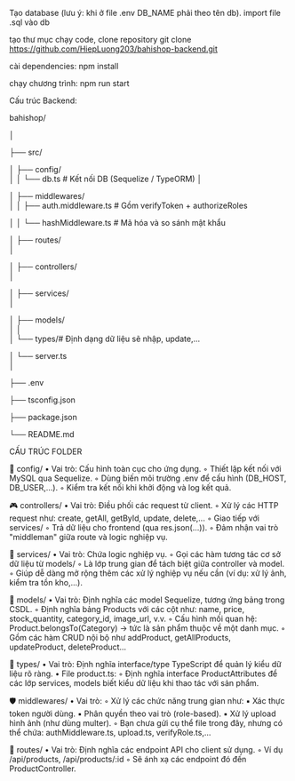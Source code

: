 Tạo database (lưu ý: khi ở file .env DB_NAME phải theo tên db). import file .sql vào db

tạo thư mục chạy code, clone repository
git clone https://github.com/HiepLuong203/bahishop-backend.git

cài dependencies: 
npm install 

chạy chương trình: 
npm run start

Cấu trúc Backend:

bahishop/

│

├── src/

│   ├── config/                 
│   │   └── db.ts               # Kết nối DB (Sequelize / TypeORM)
│

│   ├── middlewares/           
│   │   ├── auth.middleware.ts  # Gồm verifyToken + authorizeRoles

│   │   └── hashMiddleware.ts   # Mã hóa và so sánh mật khẩu


│   ├── routes/                
│

│   ├── controllers/           
│

│   ├── services/              
│

│   ├── models/                
│   │                 
│
└── types/# Định dạng dữ liệu sẽ nhập, update,...

│   └── server.ts             
│

├── .env

├── tsconfig.json

├── package.json

└── README.md

CẤU TRÚC FOLDER

🔧 config/
    • Vai trò: Cấu hình toàn cục cho ứng dụng.
        ◦ Thiết lập kết nối với MySQL qua Sequelize.
        ◦ Dùng biến môi trường .env để cấu hình (DB_HOST, DB_USER,...).
        ◦ Kiểm tra kết nối khi khởi động và log kết quả.

🎮 controllers/
    • Vai trò: Điều phối các request từ client.
        ◦ Xử lý các HTTP request như: create, getAll, getById, update, delete,...
        ◦ Giao tiếp với services/
        ◦ Trả dữ liệu cho frontend (qua res.json(...)).
        ◦ Đảm nhận vai trò "middleman" giữa route và logic nghiệp vụ.

🧠 services/
    • Vai trò: Chứa logic nghiệp vụ.
        ◦ Gọi các hàm tương tác cơ sở dữ liệu từ models/
        ◦ Là lớp trung gian để tách biệt giữa controller và model.
        ◦ Giúp dễ dàng mở rộng thêm các xử lý nghiệp vụ nếu cần (ví dụ: xử lý ảnh, kiểm tra tồn kho,...).

🧬 models/
    • Vai trò: Định nghĩa các model Sequelize, tương ứng bảng trong CSDL.
        ◦ Định nghĩa bảng Products với các cột như: name, price, stock_quantity, category_id, image_url, v.v.
        ◦ Cấu hình mối quan hệ: Product.belongsTo(Category) → tức là sản phẩm thuộc về một danh mục.
        ◦ Gồm các hàm CRUD nội bộ như addProduct, getAllProducts, updateProduct, deleteProduct…

🧱 types/
    • Vai trò: Định nghĩa interface/type TypeScript để quản lý kiểu dữ liệu rõ ràng.
    • File product.ts:
        ◦ Định nghĩa interface ProductAttributes để các lớp services, models biết kiểu dữ liệu khi thao tác với sản phẩm.

🛡️ middlewares/
    • Vai trò:
        ◦ Xử lý các chức năng trung gian như:
            ▪ Xác thực token người dùng.
            ▪ Phân quyền theo vai trò (role-based).
            ▪ Xử lý upload hình ảnh (như dùng multer).
        ◦ Bạn chưa gửi cụ thể file trong đây, nhưng có thể chứa: authMiddleware.ts, upload.ts, verifyRole.ts,...

🔁 routes/
    • Vai trò: Định nghĩa các endpoint API cho client sử dụng.
        ◦ Ví dụ /api/products, /api/products/:id
        ◦ Sẽ ánh xạ các endpoint đó đến ProductController.
